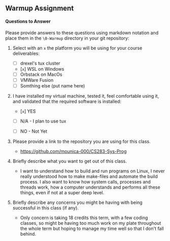 ## Warmup Assignment

#### Questions to Answer
Please provide answers to these questions using markdown notation and place them in the `\0-Warmup` directory in your git repository:

1. Select with an `x` the platform you will be using for your course deliverables:

    - [ ] drexel's tux cluster
    - [`x`] WSL on Windows
    - [ ] Orbstack on MacOs
    - [ ] VMWare Fusion
    - [ ] Somthing else (put name here)

2. I have installed my virtual machine, tested it, feel comfortable using it, and validated that the required software is installed:

    - [`x`] YES
    - [ ] N/A - I plan to use tux
    - [ ] NO - Not Yet


3. Please provide a link to the repository you are using for this class.

    - https://github.com/mounica-000/CS283-Sys-Prog

4. Briefly describe what you want to get out of this class.

    - I want to understand how to build and run programs on Linux, I never really understood how to make make-files and automate the build process. I also want to know how system calls, processes and threads work, how a computer understands and performs all these things, even if not at a super deep level.
    
5. Briefly describe any concerns you might be having with being successful in this class (if any).

    - Only concern is taking 18 credits this term, with a few coding classes, so might be having too much work on my plate throughout the whole term but hoping to manage my time well so that I don't fall behind.